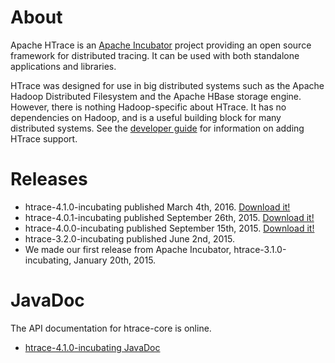 <!---
  Licensed under the Apache License, Version 2.0 (the "License");
  you may not use this file except in compliance with the License.
  You may obtain a copy of the License at

   http://www.apache.org/licenses/LICENSE-2.0

  Unless required by applicable law or agreed to in writing, software
  distributed under the License is distributed on an "AS IS" BASIS,
  WITHOUT WARRANTIES OR CONDITIONS OF ANY KIND, either express or implied.
  See the License for the specific language governing permissions and
  limitations under the License. See accompanying LICENSE file.
-->

# About
Apache HTrace is an <a href="http://htrace.incubator.apache.org">Apache
Incubator</a> project  providing an open source framework for distributed
tracing.  It can be used with both standalone applications and libraries.

HTrace was designed for use in big distributed systems such as the Apache
Hadoop Distributed Filesystem and the Apache HBase storage engine.  However,
there is nothing Hadoop-specific about HTrace.  It has no dependencies on
Hadoop, and is a useful building block for many distributed systems.  See the
[developer guide](developer_guide.html) for information on adding HTrace support.

# Releases
* htrace-4.1.0-incubating published March 4th, 2016. [Download it!](http://www.apache.org/dyn/closer.cgi/incubator/htrace/)
* htrace-4.0.1-incubating published September 26th, 2015. [Download it!](http://www.apache.org/dyn/closer.cgi/incubator/htrace/)
* htrace-4.0.0-incubating published September 15th, 2015. [Download it!](http://www.apache.org/dyn/closer.cgi/incubator/htrace/)
* htrace-3.2.0-incubating published June 2nd, 2015.
* We made our first release from Apache Incubator, htrace-3.1.0-incubating, January 20th, 2015.

# JavaDoc
The API documentation for htrace-core is online.

* [htrace-4.1.0-incubating JavaDoc](http://htrace.incubator.apache.org/javadoc/4.1/htrace-core/index.html)
